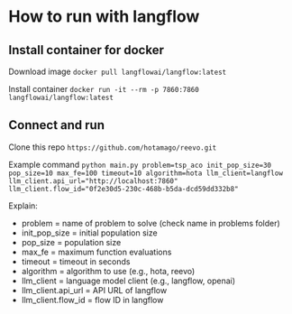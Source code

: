 # How to run with langflow
## Install container for docker

Download image
`docker pull langflowai/langflow:latest`

Install container
`docker run -it --rm -p 7860:7860 langflowai/langflow:latest`

## Connect and run

Clone this repo
`https://github.com/hotamago/reevo.git`

Example command
`python main.py problem=tsp_aco init_pop_size=30 pop_size=10 max_fe=100 timeout=10 algorithm=hota llm_client=langflow llm_client.api_url="http://localhost:7860" llm_client.flow_id="0f2e30d5-230c-468b-b5da-dcd59dd332b8"`

Explain:
- problem = name of problem to solve (check name in problems folder)
- init_pop_size = initial population size
- pop_size = population size
- max_fe = maximum function evaluations
- timeout = timeout in seconds
- algorithm = algorithm to use (e.g., hota, reevo)
- llm_client = language model client (e.g., langflow, openai)
- llm_client.api_url = API URL of langflow
- llm_client.flow_id = flow ID in langflow
